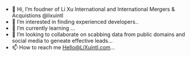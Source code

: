 - 👋 Hi, I’m foudner of Li Xu International and International Mergers & Acquistions @lixuintl
- 👀 I’m interested in finding experienced developers..
- 🌱 I’m currently learning ...
- 💞️ I’m looking to collaborate on scabbing data from public domains and social media to geneate effective leads...
- 📫 How to reach me Hello@LiXuintl.com...

<!---
lixuintl/lixuintl is a ✨ special ✨ repository because its `README.md` (this file) appears on your GitHub profile.
You can click the Preview link to take a look at your changes.
--->
